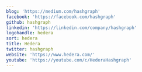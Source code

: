 ```yaml
---
blog: 'https://medium.com/hashgraph'
facebook: 'https://facebook.com/hashgraph'
github: hashgraph
linkedin: 'https://linkedin.com/company/hashgraph'
logohandle: hedera
sort: hedera
title: Hedera
twitter: hashgraph
website: 'https://www.hedera.com/'
youtube: 'https://youtube.com/c/HederaHashgraph'
---
```

